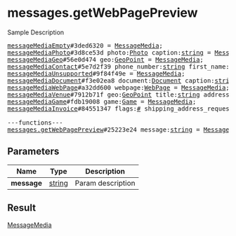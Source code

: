 # messages.getWebPagePreview

Sample Description

<pre>
<a href="../constructor/messageMediaEmpty.md">messageMediaEmpty</a>#3ded6320 = <a href="../type/MessageMedia.md">MessageMedia</a>;
<a href="../constructor/messageMediaPhoto.md">messageMediaPhoto</a>#3d8ce53d photo:<a href="../type/Photo.md">Photo</a> caption:<a href="../type/string.md">string</a> = <a href="../type/MessageMedia.md">MessageMedia</a>;
<a href="../constructor/messageMediaGeo.md">messageMediaGeo</a>#56e0d474 geo:<a href="../type/GeoPoint.md">GeoPoint</a> = <a href="../type/MessageMedia.md">MessageMedia</a>;
<a href="../constructor/messageMediaContact.md">messageMediaContact</a>#5e7d2f39 phone_number:<a href="../type/string.md">string</a> first_name:<a href="../type/string.md">string</a> last_name:<a href="../type/string.md">string</a> user_id:<a href="../type/int.md">int</a> = <a href="../type/MessageMedia.md">MessageMedia</a>;
<a href="../constructor/messageMediaUnsupported.md">messageMediaUnsupported</a>#9f84f49e = <a href="../type/MessageMedia.md">MessageMedia</a>;
<a href="../constructor/messageMediaDocument.md">messageMediaDocument</a>#f3e02ea8 document:<a href="../type/Document.md">Document</a> caption:<a href="../type/string.md">string</a> = <a href="../type/MessageMedia.md">MessageMedia</a>;
<a href="../constructor/messageMediaWebPage.md">messageMediaWebPage</a>#a32dd600 webpage:<a href="../type/WebPage.md">WebPage</a> = <a href="../type/MessageMedia.md">MessageMedia</a>;
<a href="../constructor/messageMediaVenue.md">messageMediaVenue</a>#7912b71f geo:<a href="../type/GeoPoint.md">GeoPoint</a> title:<a href="../type/string.md">string</a> address:<a href="../type/string.md">string</a> provider:<a href="../type/string.md">string</a> venue_id:<a href="../type/string.md">string</a> = <a href="../type/MessageMedia.md">MessageMedia</a>;
<a href="../constructor/messageMediaGame.md">messageMediaGame</a>#fdb19008 game:<a href="../type/Game.md">Game</a> = <a href="../type/MessageMedia.md">MessageMedia</a>;
<a href="../constructor/messageMediaInvoice.md">messageMediaInvoice</a>#84551347 flags:<a href="../type/#.md">#</a> shipping_address_requested:flags.1?<a href="../type/true.md">true</a> test:flags.3?<a href="../type/true.md">true</a> title:<a href="../type/string.md">string</a> description:<a href="../type/string.md">string</a> photo:flags.0?<a href="../type/WebDocument.md">WebDocument</a> receipt_msg_id:flags.2?<a href="../type/int.md">int</a> currency:<a href="../type/string.md">string</a> total_amount:<a href="../type/long.md">long</a> start_param:<a href="../type/string.md">string</a> = <a href="../type/MessageMedia.md">MessageMedia</a>;

---functions---
<a href="../method/messages.getWebPagePreview.md">messages.getWebPagePreview</a>#25223e24 message:<a href="../type/string.md">string</a> = <a href="../type/MessageMedia.md">MessageMedia</a>;</pre>
## Parameters

| Name | Type | Description |
|------|:----:|-------------|
| **message** | <a href="../type/string.md">string</a> | Param description |

## Result

<a href="../type/MessageMedia.md">MessageMedia</a>

